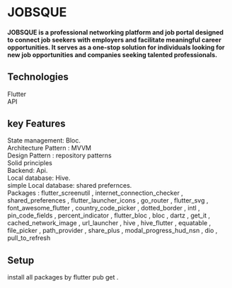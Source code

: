 # JOBSQUE

#### JOBSQUE is a professional networking platform and job portal designed to connect job seekers with employers and facilitate meaningful career opportunities. It serves as a one-stop solution for individuals looking for new job opportunities and companies seeking talented professionals.

## Technologies
Flutter<br>
API<br>
## key Features
State management: Bloc.<br>
Architecture Pattern : MVVM <br>
Design Pattern : repository patterns<br>
Solid principles <br>
Backend: Api.<br>
Local database: Hive.<br> 
simple Local database: shared prefernces.<br>
Packages : flutter_screenutil ,
  internet_connection_checker ,
  shared_preferences ,
  flutter_launcher_icons ,
  go_router ,
  flutter_svg ,
  font_awesome_flutter ,
  country_code_picker ,
  dotted_border ,
  intl ,
  pin_code_fields ,
  percent_indicator ,
  flutter_bloc ,
  bloc ,
  dartz ,
  get_it ,
  cached_network_image ,
  url_launcher ,
  hive ,
  hive_flutter ,
  equatable ,
  file_picker ,
  path_provider ,
  share_plus ,
  modal_progress_hud_nsn ,
  dio ,
  pull_to_refresh
  <br>
  
## Setup
install all packages by flutter pub get .
